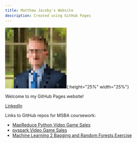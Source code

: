 ```yaml
---
title: Matthew Jacoby's Website
description: Created using GitHub Pages
---
```


![Picture of me](JacobyMatthewPixelated.jpg){:height="25%" width="25%"}

Welcome to my GitHub Pages website!

[LinkedIn](http://www.linkedin.com/in/matthew-jacoby/)

Links to GitHub repos for MSBA coursework:

* [MapReduce Python Video Game Sales](http://github.com/mpjacoby/MRJobVideoGameSales)
* [pyspark Video Game Sales](http://github.com/mpjacoby/pysparkVideoGameSales)
* [Machine Learning 2 Bagging and Random Forests Exercise](http://github.com/mpjacoby/Team15ML2Lab---Bagging-and-Random-Forests-and-Boosting-Oh-My)
